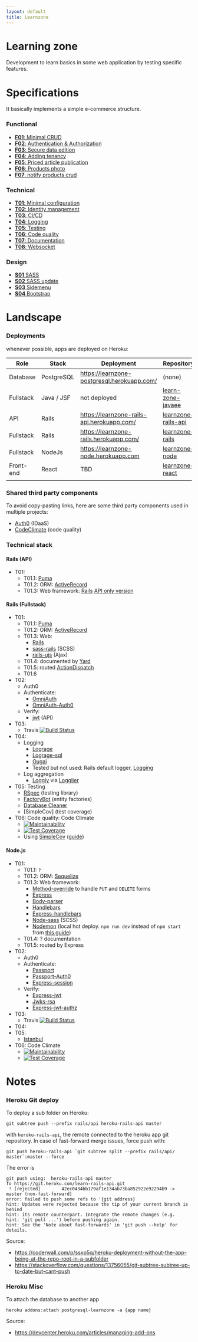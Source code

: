 ```yaml
---
layout: default
title: Learnzone
---
```

# Learning zone

Development to learn basics in some web application by testing specific features.

# Specifications

It basically implements a simple e-commerce structure. 

### Functional

- [**F01**: Minimal CRUD](https://github.com/Al-un/learnzone/issues/1)
- [**F02**: Authentication & Authorization](https://github.com/Al-un/learnzone/issues/2)
- [**F03**: Secure data edition](https://github.com/Al-un/learnzone/issues/3)
- [**F04**: Adding tenancy](https://github.com/Al-un/learnzone/issues/4)
- [**F05**: Priced article publication](https://github.com/Al-un/learnzone/issues/5)
- [**F06**: Products photo](https://github.com/Al-un/learnzone/issues/17)
- [**F07**: notify products crud](https://github.com/Al-un/learnzone/issues/18)

### Technical

- [**T01**: Minimal configuration](https://github.com/Al-un/learnzone/issues/10)
- [**T02**: Identity management](https://github.com/Al-un/learnzone/issues/11)
- [**T03**: CI/CD](https://github.com/Al-un/learnzone/issues/12)
- [**T04**: Logging](https://github.com/Al-un/learnzone/issues/13)
- [**T05**: Testing](https://github.com/Al-un/learnzone/issues/14)
- [**T06**: Code quality](https://github.com/Al-un/learnzone/issues/15)
- [**T07**: Documentation](https://github.com/Al-un/learnzone/issues/16)
- [**T08**: Websocket](https://github.com/Al-un/learnzone/issues/19)

### Design

- [**S01** SASS](https://github.com/Al-un/learnzone/issues/6)
- [**S02** SASS update](https://github.com/Al-un/learnzone/issues/7)
- [**S03** Sidemenu](https://github.com/Al-un/learnzone/issues/8)
- [**S04** Bootstrap](https://github.com/Al-un/learnzone/issues/9)

# Landscape

### Deployments

whenever possible, apps are deployed on Heroku:

| Role      | Stack       | Deployment                                  | Repository                                                            |
| --------- | ----------  | ------------------------------------------- | --------------------------------------------------------------------- |
| Database  | PostgreSQL  | https://learnzone-postgresql.herokuapp.com/ | (none)                                                                |
| Fullstack | Java / JSF  | not deployed                                | [learn-zone-javaee](https://github.com/Al-un/learn-zone-javaee)       |
| API       | Rails       | https://learnzone-rails-api.herokuapp.com/  | [learnzone-rails-api](https://github.com/Al-un/learnzone-rails-api)   |
| Fullstack | Rails       | https://learnzone-rails.herokuapp.com/      | [learnzone-rails](https://github.com/Al-un/learnzone-rails)           |
| Fullstack | NodeJs      | https://learnzone-node.herokuapp.com        | [learnzone-node](https://github.com/Al-un/learnzone-nodejs)           |
| Front-end | React       | TBD                                         | [learnzone-react](https://github.com/Al-un/learnzone-react)           |
|           |             |                                             |                                                                       |

### Shared third party components

To avoid copy-pasting links, here are some third party components used in multiple
projects:

- [Auth0](https://auth0.com) (IDaaS)
- [CodeClimate](https://codeclimate.com/) (code quality)

### Technical stack

#### Rails (API)

- T01:
  - T01.1: [Puma](http://puma.io/)
  - T01.2: ORM: [ActiveRecord](https://guides.rubyonrails.org/active_record_querying.html)
  - T01.3: Web framework: [Rails](https://rubyonrails.org/) [API only version](https://guides.rubyonrails.org/api_app.html)

#### Rails (Fullstack)

- T01:
  - T01.1: [Puma](http://puma.io/)
  - T01.2: ORM: [ActiveRecord](https://guides.rubyonrails.org/active_record_querying.html)
  - T01.3: Web:
    - [Rails](https://rubyonrails.org/)
    - [sass-rails](https://github.com/rails/sass-rails) (SCSS)
    - [rails-ujs](https://github.com/rails/rails/tree/master/actionview/app/assets/javascripts) (Ajax)
  - T01.4: documented by [Yard](https://yardoc.org/)
  - T01.5: routed [ActionDispatch](https://guides.rubyonrails.org/routing.html)
  - T01.6
- T02:
  - Auth0
  - Authenticate:
    - [OmniAuth](https://github.com/omniauth/omniauth)
    - [OmniAuth-Auth0](https://github.com/auth0/omniauth-auth0)
  - Verify:
    - [jwt](https://github.com/jwt/ruby-jwt) (API)
- T03:
  - Travis [![Build Status](https://travis-ci.com/Al-un/learn-zone-rails.svg?branch=master)](https://travis-ci.com/Al-un/learn-zone-rails)
- T04:
  - Logging
    - [Lograge](https://github.com/roidrage/lograge)
    - [Lograge-sql](https://github.com/iMacTia/lograge-sql)
    - [Ougai](https://github.com/tilfin/ougai)
    - Tested but not used: Rails default logger, [Logging](https://github.com/TwP/logging)
  - Log aggregation
    - [Loggly](https://www.loggly.com/) via [Logglier](https://github.com/freeformz/logglier)
- T05: Testing
  - [RSpec](http://rspec.info/) (testing library)
  - [FactoryBot](https://github.com/thoughtbot/factory_bot) (entity factories)
  - [Database Cleaner](https://github.com/DatabaseCleaner/database_cleaner)
  - [SimpleCov] (test coverage)
- T06: Code quality: Code Climate
  - [![Maintainability](https://api.codeclimate.com/v1/badges/a1cd2c7d60769ef7a1b9/maintainability)](https://codeclimate.com/github/Al-un/learn-zone-rails/maintainability)
  - [![Test Coverage](https://api.codeclimate.com/v1/badges/a1cd2c7d60769ef7a1b9/test_coverage)](https://codeclimate.com/github/Al-un/learn-zone-rails/test_coverage)
  - Using [SimpleCov](https://github.com/colszowka/simplecov) ([guide](https://medium.com/the-code-review/display-your-ruby-test-coverage-using-simplecov-gem-and-codeclimate-6db6336fe409))

#### Node.js

- T01:
  - T01.1: `?`
  - T01.2: ORM: [Sequelize](http://docs.sequelizejs.com/)
  - T01.3: Web framework:
    - [Method-override](https://github.com/expressjs/method-override) to handle `PUT` and `DELETE` forms
    - [Express](https://expressjs.com/)
    - [Body-parser](https://www.npmjs.com/package/body-parser)
    - [Handlebars](https://handlebarsjs.com/)
    - [Express-handlebars](https://github.com/ericf/express-handlebars)
    - [Node-sass](https://github.com/sass/node-sass) (SCSS)
    - [Nodemon](https://nodemon.io/) (local hot deploy. `npm run dev`
      instead of `npm start` from [this guide](https://dev.to/whoisryosuke/nextjs-tip-hot-reloading-for-dynamic-servers-43ed))
  - T01.4: ? documentation
  - T01.5: routed by Express
- T02:
  - Auth0
  - Authenticate:
    - [Passport](http://www.passportjs.org/)
    - [Passport-Auth0](https://github.com/auth0/passport-auth0)
    - [Express-session](https://www.npmjs.com/package/express-session)
  - Verify:
    - [Express-jwt]()
    - [Jwks-rsa]()
    - [Express-jwt-authz]()
- T03:
  - Travis [![Build Status](https://travis-ci.com/Al-un/learn-zone-rails.svg?branch=master)](https://travis-ci.com/Al-un/learn-zone-rails)
- T04:
- T05:
  - [Istanbul](https://istanbul.js.org/)
- T06: Code Climate
  - [![Maintainability](https://api.codeclimate.com/v1/badges/b417fe74ebe4a8870cc8/maintainability)](https://codeclimate.com/github/Al-un/learn-zone-nodejs/maintainability)
  - [![Test Coverage](https://api.codeclimate.com/v1/badges/b417fe74ebe4a8870cc8/test_coverage)](https://codeclimate.com/github/Al-un/learn-zone-nodejs/test_coverage)

# Notes

### Heroku Git deploy

To deploy a sub folder on Heroku:

```
git subtree push --prefix rails/api heroku-rails-api master
```

with `heroku-rails-api`, the remote connected to the heroku app git repository. In case of fast-forward merge issues, force push with:

```
git push heroku-rails-api `git subtree split --prefix rails/api/ master`:master --force
```

The error is

```
git push using:  heroku-rails-api master
To https://git.heroku.com/learn-rails-api.git
 ! [rejected]        42ec0434bb179af1e134ab73ba852922e92294b9 -> master (non-fast-forward)
error: failed to push some refs to '{git address}
hint: Updates were rejected because the tip of your current branch is behind
hint: its remote counterpart. Integrate the remote changes (e.g.
hint: 'git pull ...') before pushing again.
hint: See the 'Note about fast-forwards' in 'git push --help' for details.
```

Source:

- https://coderwall.com/p/ssxp5q/heroku-deployment-without-the-app-being-at-the-repo-root-in-a-subfolder
- https://stackoverflow.com/questions/13756055/git-subtree-subtree-up-to-date-but-cant-push

### Heroku Misc

To attach the database to another app

```shell
heroku addons:attach postgresql-learnzone -a {app name}
```

Source:

- https://devcenter.heroku.com/articles/managing-add-ons
